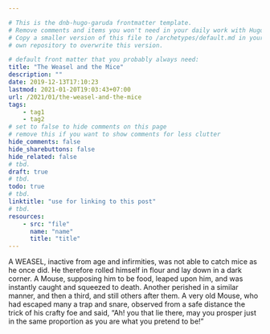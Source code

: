 ```yaml
---

# This is the dnb-hugo-garuda frontmatter template. 
# Remove comments and items you won't need in your daily work with Hugo.
# Copy a smaller version of this file to /archetypes/default.md in your
# own repository to overwrite this version.

# default front matter that you probably always need:
title: "The Weasel and the Mice"
description: ""
date: 2019-12-13T17:10:23
lastmod: 2021-01-20T19:03:43+07:00
url: /2021/01/the-weasel-and-the-mice
tags:
    - tag1
    - tag2
# set to false to hide comments on this page
# remove this if you want to show comments for less clutter
hide_comments: false
hide_sharebuttons: false
hide_related: false
# tbd.
draft: true
# tbd.
todo: true
# tbd.
linktitle: "use for linking to this post"
# tbd.
resources:
    - src: "file"
      name: "name"
      title: "title"
---
```

A WEASEL, inactive from age and infirmities, was not able to catch mice as he once did. He therefore rolled himself in flour and lay down in a dark corner. A Mouse, supposing him to be food, leaped upon him, and was instantly caught and squeezed to death. Another perished in a similar manner, and then a third, and still others after them. A very old Mouse, who had escaped many a trap and snare, observed from a safe distance the trick of his crafty foe and said, “Ah! you that lie there, may you prosper just in the same proportion as you are what you pretend to be!”
